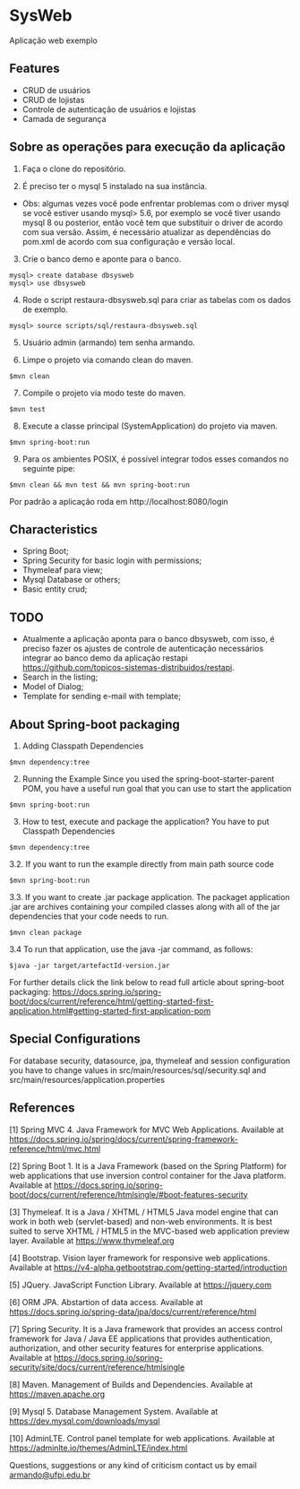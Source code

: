 # SysWeb
Aplicação web exemplo 

Features
---

* CRUD de usuários
* CRUD de lojistas
* Controle de autenticação de usuários e lojistas
* Camada de segurança

Sobre as operações para execução da aplicação
---

1. Faça o clone do repositório.

2. É preciso ter o mysql 5 instalado na sua instância.
- Obs: algumas vezes você pode enfrentar problemas com o driver mysql se você estiver usando mysql> 5.6, por exemplo se você tiver usando mysql 8 ou posterior, então você tem que substituir o driver de acordo com sua versão. Assim, é necessário atualizar as dependências do pom.xml de acordo com sua configuração e versão local.

3. Crie o banco demo e aponte para o banco.
```
mysql> create database dbsysweb
mysql> use dbsysweb
```

4. Rode o script restaura-dbsysweb.sql para criar as tabelas com os dados de exemplo.
```
mysql> source scripts/sql/restaura-dbsysweb.sql
```

5. Usuário admin (armando) tem senha armando.

6. Limpe o projeto via comando clean do maven.
```
$mvn clean
```
7. Compile o projeto via modo teste do maven. 
```
$mvn test
```
8. Execute a classe principal (SystemApplication) do projeto via maven. 
```
$mvn spring-boot:run
```
9. Para os ambientes POSIX, é possível integrar todos esses comandos no seguinte pipe:
```
$mvn clean && mvn test && mvn spring-boot:run
```

Por padrão a aplicação roda em http://localhost:8080/login


Characteristics
---

* Spring Boot;
* Spring Security for basic login with permissions;
* Thymeleaf para view;
* Mysql Database or others;
* Basic entity crud;

TODO
---

* Atualmente a aplicação aponta para o banco dbsysweb, com isso, é preciso fazer os ajustes de controle de autenticação necessários integrar ao banco demo da aplicação restapi https://github.com/topicos-sistemas-distribuidos/restapi. 
* Search in the listing;
* Model of Dialog;
* Template for sending e-mail with template;

About Spring-boot packaging
---

1. Adding Classpath Dependencies
```
$mvn dependency:tree
```

2. Running the Example
Since you used the spring-boot-starter-parent POM, you have a useful run goal that you can use to start the application
```
$mvn spring-boot:run
```
3. How to test, execute and package the application?
You have to put Classpath Dependencies
```
$mvn dependency:tree
```
3.2. If you want to run the example directly from main path source code
```
$mvn spring-boot:run
```
3.3. If you want to create .jar package application. 
The packaget application .jar are archives containing your compiled classes along with all of the jar dependencies that your code needs to run.
```
$mvn clean package
```
3.4 To run that application, use the java -jar command, as follows:
```
$java -jar target/artefactId-version.jar
```
For further details click the link below to read full article about spring-boot packaging: 
https://docs.spring.io/spring-boot/docs/current/reference/html/getting-started-first-application.html#getting-started-first-application-pom

Special Configurations
---
For database security, datasource, jpa, thymeleaf and session configuration you have to change values in src/main/resources/sql/security.sql and src/main/resources/application.properties

References
---

[1] Spring MVC 4. Java Framework for MVC Web Applications. Available at https://docs.spring.io/spring/docs/current/spring-framework-reference/html/mvc.html

[2] Spring Boot 1. It is a Java Framework (based on the Spring Platform) for web applications that use inversion control container for the Java platform. Available at https://docs.spring.io/spring-boot/docs/current/reference/htmlsingle/#boot-features-security

[3] Thymeleaf. It is a Java / XHTML / HTML5 Java model engine that can work in both web (servlet-based) and non-web environments. It is best suited to serve XHTML / HTML5 in the MVC-based web application preview layer. Available at https://www.thymeleaf.org

[4] Bootstrap. Vision layer framework for responsive web applications. Available at https://v4-alpha.getbootstrap.com/getting-started/introduction

[5] JQuery. JavaScript Function Library. Available at https://jquery.com

[6] ORM JPA. Abstartion of data access. Available at https://docs.spring.io/spring-data/jpa/docs/current/reference/html

[7] Spring Security. It is a Java framework that provides an access control framework for Java / Java EE applications that provides authentication, authorization, and other security features for enterprise applications. Available at https://docs.spring.io/spring-security/site/docs/current/reference/htmlsingle

[8] Maven. Management of Builds and Dependencies. Available at https://maven.apache.org

[9] Mysql 5. Database Management System. Available at https://dev.mysql.com/downloads/mysql

[10] AdminLTE. Control panel template for web applications. Available at https://adminlte.io/themes/AdminLTE/index.html

Questions, suggestions or any kind of criticism contact us by email armando@ufpi.edu.br
